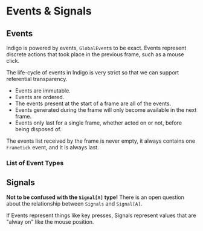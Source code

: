 # Events & Signals

## Events

Indigo is powered by events, `GlobalEvent`s to be exact. Events represent discrete actions that took place in the previous frame, such as a mouse click.

The life-cycle of events in Indigo is very strict so that we can support referential transparency.

- Events are immutable.
- Events are ordered.
- The events present at the start of a frame are all of the events.
- Events generated during the frame will only become available in the next frame.
- Events only last for a single frame, whether acted on or not, before being disposed of.

The events list received by the frame is never empty, it always contains one `Frametick` event, and it is always last.

### List of Event Types

## Signals

**Not to be confused with the `Signal[A]` type!**
There is an open question about the relationship between `Signals` and `Signal[A]`.

If Events represent things like key presses, Signals represent values that are "alway on" like the mouse position.
